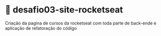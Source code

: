 # :rocket: desafio03-site-rocketseat

Criação da pagina de cursos da rocketseat com toda parte de back-ende e  aplicação de refatoração do código 
